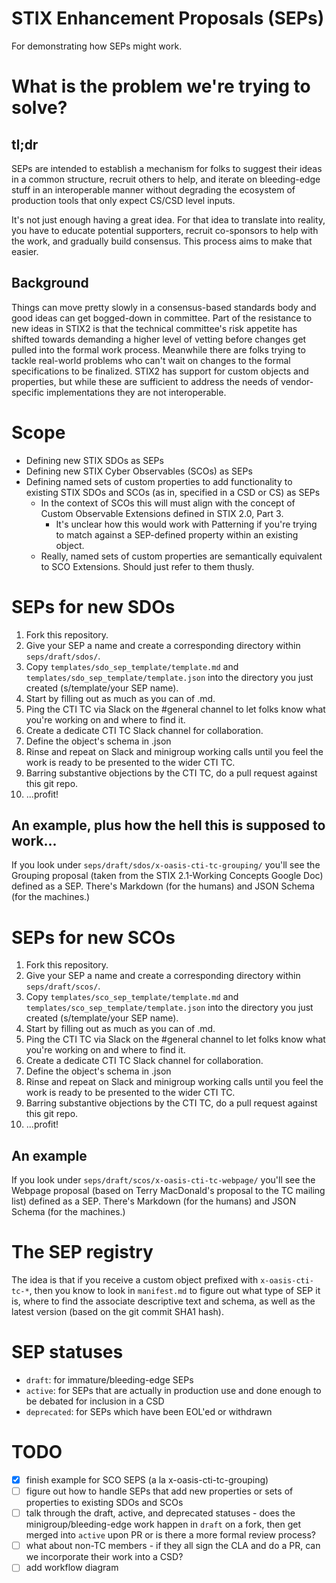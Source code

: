 # STIX Enhancement Proposals (SEPs)
For demonstrating how SEPs might work.

# What is the problem we're trying to solve?
## tl;dr
SEPs are intended to establish a mechanism for folks to suggest their
ideas in a common structure, recruit others to help, and iterate on
bleeding-edge stuff in an interoperable manner without degrading the
ecosystem of production tools that only expect CS/CSD level inputs.

It's not just enough having a great idea. For that idea to translate
into reality, you have to educate potential supporters, recruit
co-sponsors to help with the work, and gradually build consensus. This
process aims to make that easier.

## Background
Things can move pretty slowly in a consensus-based standards body and
good ideas can get bogged-down in committee. Part of the resistance to
new ideas in STIX2 is that the technical committee's risk appetite has
shifted towards demanding a higher level of vetting before changes get
pulled into the formal work process. Meanwhile there are folks trying
to tackle real-world problems who can't wait on changes to the formal
specifications to be finalized. STIX2 has support for custom objects
and properties, but while these are sufficient to address the needs of
vendor-specific implementations they are not interoperable.

# Scope
* Defining new STIX SDOs as SEPs
* Defining new STIX Cyber Observables (SCOs) as SEPs
* Defining named sets of custom properties to add functionality to
  existing STIX SDOs and SCOs (as in, specified in a CSD or CS) as
  SEPs
  * In the context of SCOs this will must align with the concept of
    Custom Observable Extensions defined in STIX 2.0, Part 3.
	* It's unclear how this would work with Patterning if you're
      trying to match against a SEP-defined property within an
      existing object.
  * Really, named sets of custom properties are semantically
    equivalent to SCO Extensions. Should just refer to them thusly.

# SEPs for new SDOs
1. Fork this repository.
2. Give your SEP a name and create a corresponding directory
   within `seps/draft/sdos/`.
3. Copy `templates/sdo_sep_template/template.md` and
   `templates/sdo_sep_template/template.json` into the directory
   you just created (s/template/your SEP name).
4. Start by filling out as much as you can of <your SEP name>.md.
5. Ping the CTI TC via Slack on the #general channel to let folks know
   what you're working on and where to find it.
6. Create a dedicate CTI TC Slack channel for collaboration.
7. Define the object's schema in <your SEP name>.json
8. Rinse and repeat on Slack and minigroup working calls until you
   feel the work is ready to be presented to the wider CTI TC.
9. Barring substantive objections by the CTI TC, do a pull request
   against this git repo.
10. ...profit!

## An example, plus how the hell this is supposed to work...
If you look under `seps/draft/sdos/x-oasis-cti-tc-grouping/` you'll
see the Grouping proposal (taken from the STIX 2.1-Working Concepts
Google Doc) defined as a SEP. There's Markdown (for the humans) and
JSON Schema (for the machines.)

# SEPs for new SCOs
1. Fork this repository.
2. Give your SEP a name and create a corresponding directory
   within `seps/draft/scos/`.
3. Copy `templates/sco_sep_template/template.md` and
   `templates/sco_sep_template/template.json` into the directory
   you just created (s/template/your SEP name).
4. Start by filling out as much as you can of <your SEP name>.md.
5. Ping the CTI TC via Slack on the #general channel to let folks know
   what you're working on and where to find it.
6. Create a dedicate CTI TC Slack channel for collaboration.
7. Define the object's schema in <your SEP name>.json
8. Rinse and repeat on Slack and minigroup working calls until you
   feel the work is ready to be presented to the wider CTI TC.
9. Barring substantive objections by the CTI TC, do a pull request
   against this git repo.
10. ...profit!

## An example
If you look under `seps/draft/scos/x-oasis-cti-tc-webpage/` you'll see
the Webpage proposal (based on Terry MacDonald's proposal to the TC
mailing list) defined as a SEP. There's Markdown (for the humans) and
JSON Schema (for the machines.)

# The SEP registry
The idea is that if you receive a custom object prefixed with
`x-oasis-cti-tc-*`, then you know to look in `manifest.md` to figure
out what type of SEP it is, where to find the associate descriptive
text and schema, as well as the latest version (based on the git
commit SHA1 hash).

# SEP statuses
* `draft`: for immature/bleeding-edge SEPs
* `active`: for SEPs that are actually in production use and done
  enough to be debated for inclusion in a CSD
* `deprecated`: for SEPs which have been EOL'ed or withdrawn

# TODO
- [X] finish example for SCO SEPS (a la x-oasis-cti-tc-grouping)
- [ ] figure out how to handle SEPs that add new properties or sets of
      properties to existing SDOs and SCOs
- [ ] talk through the draft, active, and deprecated statuses - does
      the minigroup/bleeding-edge work happen in `draft` on a fork,
      then get merged into `active` upon PR or is there a more formal
      review process?
- [ ] what about non-TC members - if they all sign the CLA and do a
      PR, can we incorporate their work into a CSD?
- [ ] add workflow diagram
